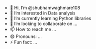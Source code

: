 - 👋 Hi, I’m @shubhamwaghmare108
- 👀 I’m interested in Data analysis
- 🌱 I’m currently learning Python libraries
- 💞️ I’m looking to collaborate on ...
- 📫 How to reach me ...
- 😄 Pronouns: ...
- ⚡ Fun fact: ...

<!---
shubhamwaghmare108/shubhamwaghmare108 is a ✨ special ✨ repository because its `README.md` (this file) appears on your GitHub profile.
You can click the Preview link to take a look at your changes.
--->
